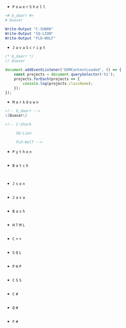 - `P` `o` `w` `e` `r` `S` `h` `e` `l` `l`
```ps1
<# b‿daarr #>
# Quasar

Write-Output "C-SHARK"
Write-Output "SQ-LION"
Write-Output "FLO-WOLF"
```
- `J` `a` `v` `a` `S` `c` `r` `i` `p` `t`
```js
/* b‿daarr */
// Quasar

document.addEventListener('DOMContentLoaded', () => {
    const projects = document.querySelector('h1');
    projects.forEach(projects => {
        console.log(projects.className);
    });
});
```
- `M` `a` `r` `k` `d` `o` `w` `n`
```md
<!-- b‿daarr -->
\[Quasar\]

<!-- C-Shark

	 SQ-Lion

	 FLO-Wolf -->
```
- `P` `y` `t` `h` `o` `n`
```py
```
- `B` `a` `t` `c` `h`
```bat
```
```cmd
```
- `J` `s` `o` `n`
```json
```
- `J` `a` `v` `a`
```java
```
- `B` `a` `s` `h`
```sh
```
- `H` `T` `M` `L`
```html
```
- `C` `+` `+`
```cpp
```
- `S` `Q` `L`
```sql
```
- `P` `H` `P`
```php
```
- `C` `S` `S`
```css
```
- `C` `#`
```cs
```
- `Q` `#`
```qs
```
- `F` `#`
```fs
```
